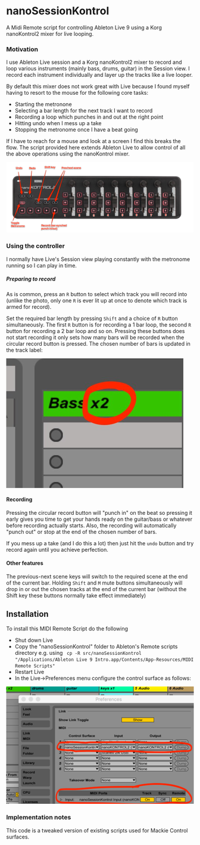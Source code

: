 # nanoSessionKontrol
A Midi Remote script for controlling Ableton Live 9 using a Korg nanoKontrol2 mixer for live looping.

### Motivation
I use Ableton Live session and a Korg nanoKontrol2 mixer to record and loop various instruments (mainly bass, drums, guitar) in the Session view. I record each instrument individually and layer up the tracks like a live looper.

By default this mixer does not work great with Live because I found myself having to resort to the mouse for the following core tasks:

* Starting the metronone
* Selecting a bar length for the next track I want to record
* Recording a loop which punches in and out at the right point
* Hitting undo when I mess up a take
* Stopping the metronome once I have a beat going

If I have to reach for a mouse and look at a screen I find this breaks the flow. The script provided here extends Ableton Live to allow control of all the above operations using the nanoKontrol mixer.

![image](overview.jpg)


### Using the controller
I normally have Live's Session view playing constantly with the metronome running so I can play in time.
##### Preparing to record
As is common, press an `R` button to select which track you will record into (unlike the photo, only one `R` is ever lit up at once to denote which track is armed for record).

Set the required bar length by pressing `Shift` and a choice of `R` button simultaneously. The first `R` button is for recording a 1 bar loop, the second `R` button for recording a 2 bar loop and so on. Pressing these buttons does not start recording it only sets how many bars will be recorded when the circular record button is pressed. The chosen number of bars is updated in the track label:

![image](BarLength.jpg)

#### Recording
Pressing the circular record button will "punch in" on the beat so pressing it early gives you time to get your hands ready on the guitar/bass or whatever before recording actually starts. Also, the recording will automatically "punch out" or stop at the end of the chosen number of bars.

If you mess up a take (and I do this a lot) then just hit the `undo` button and try record again until you achieve perfection.

#### Other features
The previous-next scene keys will switch to the required scene at the end of the current bar.
Holding `Shift` and `M` mute buttons simultaneously will drop in or out the chosen tracks at the end of the current bar (without the Shift key these buttons normally take effect immediately)

## Installation
To install this MIDI Remote Script do the following

* Shut down Live
* Copy the "nanoSessionKontrol" folder to Ableton's Remote scripts directory e.g. using ` cp -R src/nanoSessionKontrol  "/Applications/Ableton Live 9 Intro.app/Contents/App-Resources/MIDI Remote Scripts"` 
* Restart Live
* In the Live->Preferences menu configure the control surface as follows:

![image](Preferences.jpg)

 
### Implementation notes
This code is a tweaked version of existing scripts used for Mackie Control surfaces.  